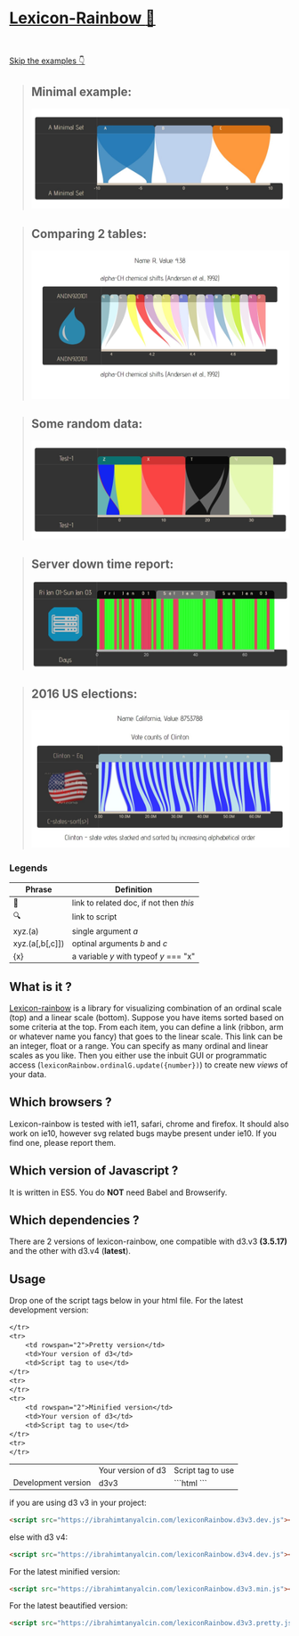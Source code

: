 # <a id="h1" href="#h1">Lexicon-Rainbow [:rainbow:](MAIN)</a>
<br>

[Skip the examples :point_down:](#what-is-it-)

>## Minimal example:
>[<img src="./examples/Minimal/minimal.jpg">][MAIN] 

>## Comparing 2 tables:
>[<img src="./examples/AminoAcids/aminoAcids.jpg">][MAIN]

>## Some random data:
>[<img src="./examples/RandomDataset/randomDataset.jpg">][MAIN] 

>## Server down time report:
>[<img src="./examples/ServerDownTime/serverDownTime.jpg">][MAIN] 

>## 2016 US elections:
>[<img src="./examples/USvotes/USvotes.jpg">][MAIN] 


### Legends
Phrase | Definition
-------|-----------
:link: |link to related doc, if not then *this*
:mag:  |link to script
xyz.(a)|single argument *a*
xyz.(a[,b[,c]])|optinal arguments *b* and *c*
{x} | a variable *y* with typeof *y* === "x"

## What is it ?
[Lexicon-rainbow](#h1) is a library for visualizing combination of an ordinal scale (top) and a linear scale (bottom). Suppose you have items sorted based on some criteria at the top. From each item, you can define a link (ribbon, arm or whatever name you fancy) that goes to the linear scale. This link can be an integer, float or a range. You can specify as many ordinal and linear scales as you like. Then you either use the inbuit GUI or programmatic access (```lexiconRainbow.ordinalG.update({number})```) to create new *views* of your data.

## Which browsers ? 
Lexicon-rainbow is tested with ie11, safari, chrome and firefox. It should also work on ie10, however svg related bugs maybe present under ie10. If you find one, please report them.

## Which version of Javascript ? 
It is written in ES5. You do __NOT__ need Babel and Browserify.

## Which dependencies ? 
There are 2 versions of lexicon-rainbow, one compatible with d3.v3 **(3.5.17)** and the other with d3.v4 (**latest**).

## Usage 
Drop one of the script tags below in your html file.
For the latest development version:

<table>
	<tr>
		<td></td>
		<td>Your version of d3</td>
		<td>Script tag to use</td>
	</tr>
	<tr>
		<td rowspan="2">Development version</td>
		<td>d3v3</td>
		<td>
			```html
				<script src="https://ibrahimtanyalcin.com/lexiconRainbow.d3v3.dev.js"></script>
			```
		</td>
	</tr>
	<tr>
		
	</tr>
	<tr>
		<td rowspan="2">Pretty version</td>
		<td>Your version of d3</td>
		<td>Script tag to use</td>
	</tr>
	<tr>
	</tr>
	<tr>
		<td rowspan="2">Minified version</td>
		<td>Your version of d3</td>
		<td>Script tag to use</td>
	</tr>
	<tr>
	</tr>
<table/>

  if you are using d3 v3 in your project:
  
```html
<script src="https://ibrahimtanyalcin.com/lexiconRainbow.d3v3.dev.js"></script>
```
  else with d3 v4:
```html
<script src="https://ibrahimtanyalcin.com/lexiconRainbow.d3v4.dev.js"></script>
```
For the latest minified version:
```html
<script src="https://ibrahimtanyalcin.com/lexiconRainbow.d3v3.min.js"></script>
```
For the latest beautified version:
```html
<script src="https://ibrahimtanyalcin.com/lexiconRainbow.d3v3.pretty.js"></script>
```

[MAIN]: https://github.com/IbrahimTanyalcin/LEXICON